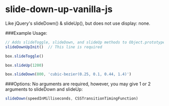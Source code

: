 # slide-down-up-vanilla-js
Like jQuery's slideDown() &amp; slideUp(), but does not use display: none.

###Example Usage:
```JavaScript
// Adds slideToggle, slideDown, and slideUp methods to Object.prototype, and creates a CSS class called '.hidden'
slideDownUpInit()  // This line is required

box.slideToggle()

box.slideUp(1200)

box.slideDown(800, 'cubic-bezier(0.25, 0.1, 0.44, 1.4)')
```
###Options:
No arguments are required, however, you may give 1 or 2 arguments to slideDown and slideUp:
```JavaScript
slideDown(speedInMilliseconds, CSSTransitionTimingFunction)
```

